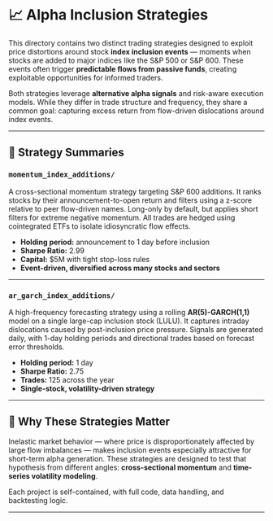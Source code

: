 # 📈 Alpha Inclusion Strategies

This directory contains two distinct trading strategies designed to exploit price distortions around stock **index inclusion events** — moments when stocks are added to major indices like the S&P 500 or S&P 600. These events often trigger **predictable flows from passive funds**, creating exploitable opportunities for informed traders.

Both strategies leverage **alternative alpha signals** and risk-aware execution models. While they differ in trade structure and frequency, they share a common goal: capturing excess return from flow-driven dislocations around index events.

---

## 📂 Strategy Summaries

### `momentum_index_additions/`
A cross-sectional momentum strategy targeting S&P 600 additions. It ranks stocks by their announcement-to-open return and filters using a z-score relative to peer flow-driven names. Long-only by default, but applies short filters for extreme negative momentum. All trades are hedged using cointegrated ETFs to isolate idiosyncratic flow effects.

- **Holding period:** announcement to 1 day before inclusion  
- **Sharpe Ratio:** 2.99  
- **Capital:** $5M with tight stop-loss rules  
- **Event-driven, diversified across many stocks and sectors**

---

### `ar_garch_index_additions/`
A high-frequency forecasting strategy using a rolling **AR(5)-GARCH(1,1)** model on a single large-cap inclusion stock (LULU). It captures intraday dislocations caused by post-inclusion price pressure. Signals are generated daily, with 1-day holding periods and directional trades based on forecast error thresholds.

- **Holding period:** 1 day  
- **Sharpe Ratio:** 2.75  
- **Trades:** 125 across the year  
- **Single-stock, volatility-driven strategy**

---

## 🧠 Why These Strategies Matter

Inelastic market behavior — where price is disproportionately affected by large flow imbalances — makes inclusion events especially attractive for short-term alpha generation. These strategies are designed to test that hypothesis from different angles: **cross-sectional momentum** and **time-series volatility modeling**.

Each project is self-contained, with full code, data handling, and backtesting logic.

---
